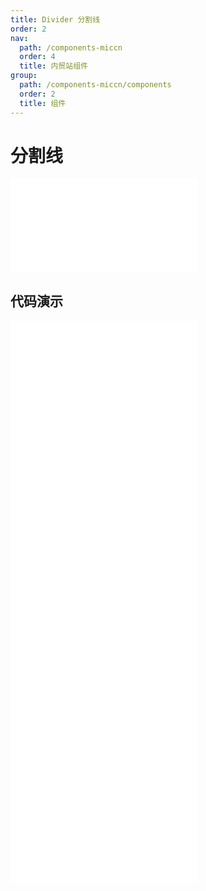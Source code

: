 ```yaml
---
title: Divider 分割线
order: 2
nav:
  path: /components-miccn
  order: 4
  title: 内贸站组件
group:
  path: /components-miccn/components
  order: 2
  title: 组件
---
```


# 分割线

<div>
<embed src="@docs-common/divider/index.md"></embed>
</div>
        
## 代码演示

<Row gutter=8>

  <Col span=12>
    
  <div class="code-box"><embed src="@abiz-rc-miccn/divider/demo/horizontal-divider-miccn.md"></embed></div>
          
  <div class="code-box"><embed src="@abiz-rc-miccn/divider/demo/plain-divider-miccn.md"></embed></div>
          
  <div class="code-box"><embed src="@abiz-rc-miccn/divider/demo/customize-style-divider-miccn.md"></embed></div>
          
  </Col>
          
  <Col span=12>
    
  <div class="code-box"><embed src="@abiz-rc-miccn/divider/demo/with-text-divider-miccn.md"></embed></div>
          
  <div class="code-box"><embed src="@abiz-rc-miccn/divider/demo/vertical-divider-miccn.md"></embed></div>
          
  </Col>
          
</Row>
        
<div><embed src="@docs-common/divider/index-api.md"></embed><div>
